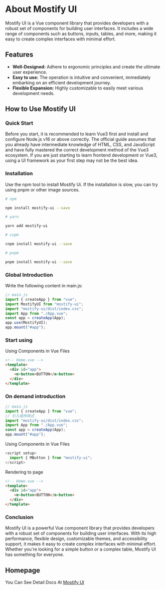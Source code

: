 # About Mostify UI

Mostify UI is a Vue component library that provides developers with a robust set of components for building user interfaces. It includes a wide range of components such as buttons, inputs, tables, and more, making it easy to create complex interfaces with minimal effort.

## Features

- **Well-Designed:** Adhere to ergonomic principles and create the ultimate user experience.
- **Easy to use:** The operation is intuitive and convenient, immediately embarking on an efficient development journey.
- **Flexible Expansion:** Highly customizable to easily meet various development needs.

## How to Use Mostify UI

### Quick Start

Before you start, it is recommended to learn Vue3 first and install and configure Node.js v16 or above correctly. The official guide assumes that you already have intermediate knowledge of HTML, CSS, and JavaScript and have fully mastered the correct development method of the Vue3 ecosystem. If you are just starting to learn frontend development or Vue3, using a UI framework as your first step may not be the best idea.

### Installation

Use the npm tool to install Mostify Ui. If the installation is slow, you can try using pnpm or other image sources.

```bash
# npm

npm install mostify-ui --save

# yarn

yarn add mostify-ui

# cnpm

cnpm install mostify-ui --save

# pnpm

pnpm install mostify-ui --save

```

### Global Introduction

Write the following content in main.js:

```js
// main.js
import { createApp } from "vue";
import MostifyUI from "mostify-ui";
import "mostify-ui/dist/index.css";
import App from "./App.vue";
const app = createApp(App);
app.use(MostifyUI);
app.mount("#app");
```

### Start using

Using Components in Vue Files

```html
<!-- Home.vue -->
<template>
  <div id="app">
    <m-button>BUTTON</m-button>
  </div>
</template>
```

### On demand introduction

```js
// main.js
import { createApp } from "vue";
// 引入组件样式
import "mostify-ui/dist/index.css";
import App from "./App.vue";
const app = createApp(App);
app.mount("#app");
```

Using Components in Vue Files

```js
<script setup>
  import { MButton } from "mostify-ui";
</script>
```

Rendering to page

```html
<!-- Home.vue -->
<template>
  <div id="app">
    <m-button>BUTTON</m-button>
  </div>
</template>
```

### Conclusion

Mostify UI is a powerful Vue component library that provides developers with a robust set of components for building user interfaces. With its high performance, flexible design, customizable themes, and accessibility support, it makes it easy to create complex interfaces with minimal effort. Whether you're looking for a simple button or a complex table, Mostify UI has something for everyone.

## Homepage

You Can See Detail Docs At
[Mostify UI](https://irmingw.github.io/mostify-ui/)

